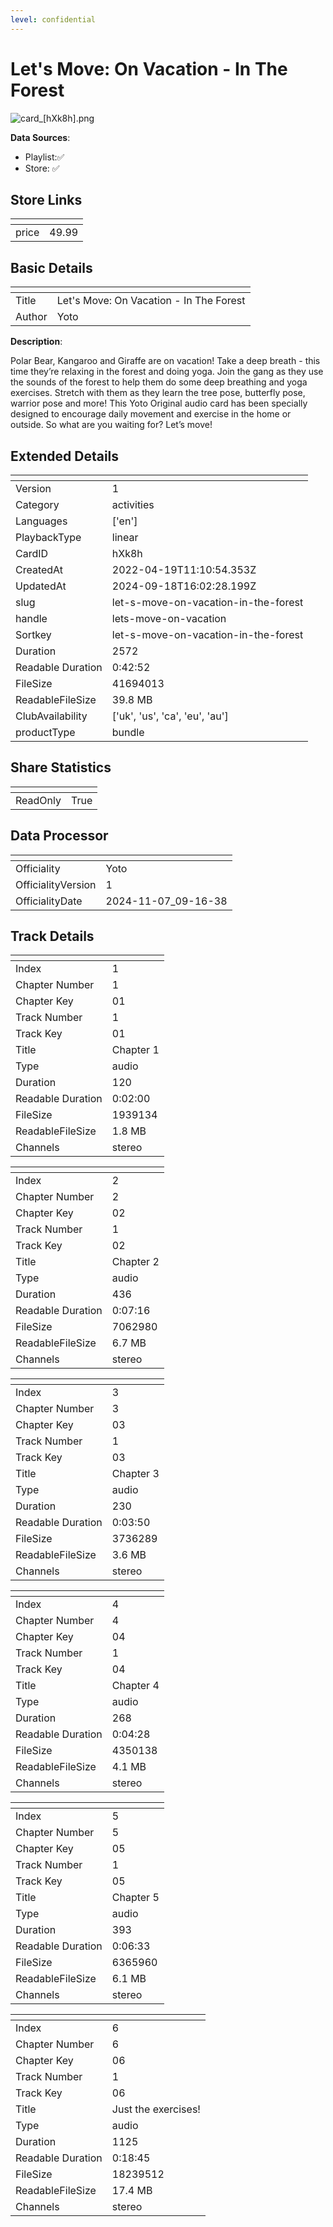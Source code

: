 ```yaml
---
level: confidential
---
```

# Let's Move: On Vacation - In The Forest

![card_[hXk8h].png](../../img/cards/card_[hXk8h].png)

**Data Sources**: 

- Playlist:✅
- Store: ✅


## Store Links

| <!-- --> | <!-- --> |
| - | - |
| price | 49.99 |


## Basic Details

| <!-- --> | <!-- --> |
| - | - |
| Title | Let's Move: On Vacation - In The Forest |
| Author | Yoto |

**Description**:

Polar Bear, Kangaroo and Giraffe are on vacation! Take a deep breath - this time they’re relaxing in the forest and  doing yoga.  Join the gang as they use the sounds of the forest to help them  do some deep breathing and yoga exercises. Stretch with them as they learn the tree pose, butterfly pose, warrior pose and more!   This Yoto Original audio card has been specially designed to encourage daily movement and exercise in the home or outside. So what are you waiting for? Let’s move!


## Extended Details

| <!-- --> | <!-- --> |
| - | - |
| Version | 1 |
| Category | activities |
| Languages | ['en'] |
| PlaybackType | linear |
| CardID | hXk8h |
| CreatedAt | 2022-04-19T11:10:54.353Z |
| UpdatedAt | 2024-09-18T16:02:28.199Z |
| slug | let-s-move-on-vacation-in-the-forest |
| handle | lets-move-on-vacation |
| Sortkey | let-s-move-on-vacation-in-the-forest |
| Duration | 2572 |
| Readable Duration | 0:42:52 |
| FileSize | 41694013 |
| ReadableFileSize | 39.8 MB |
| ClubAvailability | ['uk', 'us', 'ca', 'eu', 'au'] |
| productType | bundle |


## Share Statistics

| <!-- --> | <!-- --> |
| - | - |
| ReadOnly | True |


## Data Processor

| <!-- --> | <!-- --> |
| - | - |
| Officiality | Yoto
| OfficialityVersion | 1
| OfficialityDate | 2024-11-07_09-16-38


## Track Details

| <!-- --> | <!-- --> |
| - | - |
| Index | 1 |
| Chapter Number | 1 |
| Chapter Key | 01 |
| Track Number | 1 |
| Track Key | 01 |
| Title | Chapter 1 |
| Type | audio |
| Duration | 120 |
| Readable Duration | 0:02:00 |
| FileSize | 1939134 |
| ReadableFileSize | 1.8 MB |
| Channels | stereo |

| <!-- --> | <!-- --> |
| - | - |
| Index | 2 |
| Chapter Number | 2 |
| Chapter Key | 02 |
| Track Number | 1 |
| Track Key | 02 |
| Title | Chapter 2 |
| Type | audio |
| Duration | 436 |
| Readable Duration | 0:07:16 |
| FileSize | 7062980 |
| ReadableFileSize | 6.7 MB |
| Channels | stereo |

| <!-- --> | <!-- --> |
| - | - |
| Index | 3 |
| Chapter Number | 3 |
| Chapter Key | 03 |
| Track Number | 1 |
| Track Key | 03 |
| Title | Chapter 3 |
| Type | audio |
| Duration | 230 |
| Readable Duration | 0:03:50 |
| FileSize | 3736289 |
| ReadableFileSize | 3.6 MB |
| Channels | stereo |

| <!-- --> | <!-- --> |
| - | - |
| Index | 4 |
| Chapter Number | 4 |
| Chapter Key | 04 |
| Track Number | 1 |
| Track Key | 04 |
| Title | Chapter 4 |
| Type | audio |
| Duration | 268 |
| Readable Duration | 0:04:28 |
| FileSize | 4350138 |
| ReadableFileSize | 4.1 MB |
| Channels | stereo |

| <!-- --> | <!-- --> |
| - | - |
| Index | 5 |
| Chapter Number | 5 |
| Chapter Key | 05 |
| Track Number | 1 |
| Track Key | 05 |
| Title | Chapter 5 |
| Type | audio |
| Duration | 393 |
| Readable Duration | 0:06:33 |
| FileSize | 6365960 |
| ReadableFileSize | 6.1 MB |
| Channels | stereo |

| <!-- --> | <!-- --> |
| - | - |
| Index | 6 |
| Chapter Number | 6 |
| Chapter Key | 06 |
| Track Number | 1 |
| Track Key | 06 |
| Title | Just the exercises!  |
| Type | audio |
| Duration | 1125 |
| Readable Duration | 0:18:45 |
| FileSize | 18239512 |
| ReadableFileSize | 17.4 MB |
| Channels | stereo |


